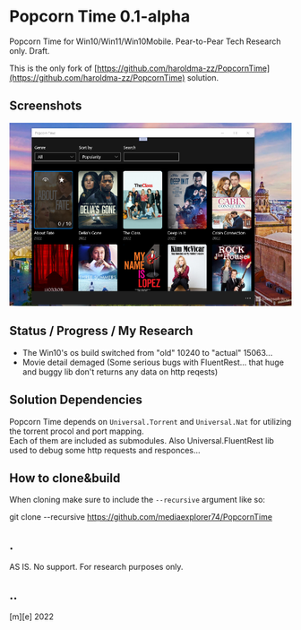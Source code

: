 # Popcorn Time 0.1-alpha


Popcorn Time for Win10/Win11/Win10Mobile. Pear-to-Pear Tech Research only. Draft.

This is the only fork of [https://github.com/haroldma-zz/PopcornTime](https://github.com/haroldma-zz/PopcornTime) solution.

## Screenshots
![Screenshot](Images/shot1.png)

## Status / Progress / My Research

- The Win10's os build switched from "old" 10240 to "actual" 15063...
- Movie detail demaged (Some serious bugs with FluentRest... that huge and buggy lib don't returns any data on http reqests)

## Solution Dependencies

Popcorn Time depends on `Universal.Torrent` and `Universal.Nat` for utilizing the torrent procol and port mapping.  
Each of them are included as submodules. Also Universal.FluentRest lib used to debug some http requests and responces... 

## How to clone&build

When cloning make sure to include the `--recursive` argument like so:
    
git clone --recursive https://github.com/mediaexplorer74/PopcornTime


## .

AS IS. No support. For research purposes only.

## ..
[m][e] 2022

